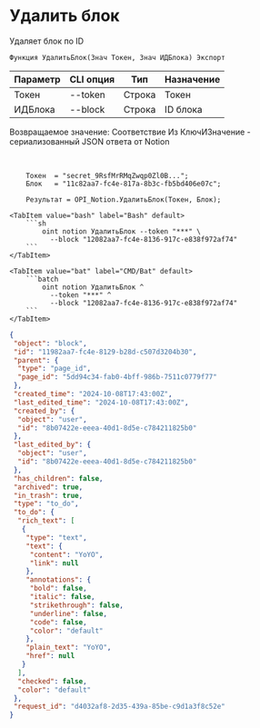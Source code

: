 ﻿---
sidebar_position: 4
---

# Удалить блок
 Удаляет блок по ID



`Функция УдалитьБлок(Знач Токен, Знач ИДБлока) Экспорт`

  | Параметр | CLI опция | Тип | Назначение |
  |-|-|-|-|
  | Токен | --token | Строка | Токен |
  | ИДБлока | --block | Строка | ID блока |

  
  Возвращаемое значение:   Соответствие Из КлючИЗначение - сериализованный JSON ответа от Notion

<br/>




```bsl title="Пример кода"
    Токен  = "secret_9RsfMrRMqZwqp0Zl0B...";
    Блок   = "11c82aa7-fc4e-817a-8b3c-fb5bd406e07c";

    Результат = OPI_Notion.УдалитьБлок(Токен, Блок);
```
    

 <Tabs>
  
    <TabItem value="bash" label="Bash" default>
        ```sh
            oint notion УдалитьБлок --token "***" \
              --block "12082aa7-fc4e-8136-917c-e838f972af74"
        ```
    </TabItem>
  
    <TabItem value="bat" label="CMD/Bat" default>
        ```batch
            oint notion УдалитьБлок ^
              --token "***" ^
              --block "12082aa7-fc4e-8136-917c-e838f972af74"
        ```
    </TabItem>
</Tabs>


```json title="Результат"
{
 "object": "block",
 "id": "11982aa7-fc4e-8129-b28d-c507d3204b30",
 "parent": {
  "type": "page_id",
  "page_id": "5dd94c34-fab0-4bff-986b-7511c0779f77"
 },
 "created_time": "2024-10-08T17:43:00Z",
 "last_edited_time": "2024-10-08T17:43:00Z",
 "created_by": {
  "object": "user",
  "id": "8b07422e-eeea-40d1-8d5e-c784211825b0"
 },
 "last_edited_by": {
  "object": "user",
  "id": "8b07422e-eeea-40d1-8d5e-c784211825b0"
 },
 "has_children": false,
 "archived": true,
 "in_trash": true,
 "type": "to_do",
 "to_do": {
  "rich_text": [
   {
    "type": "text",
    "text": {
     "content": "YoYO",
     "link": null
    },
    "annotations": {
     "bold": false,
     "italic": false,
     "strikethrough": false,
     "underline": false,
     "code": false,
     "color": "default"
    },
    "plain_text": "YoYO",
    "href": null
   }
  ],
  "checked": false,
  "color": "default"
 },
 "request_id": "d4032af8-2d35-439a-85be-c9d1a3f8c52e"
}
```
